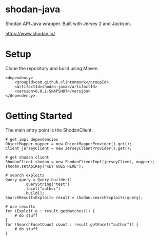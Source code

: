 # shodan-java
Shodan API Java wrapper. Built with Jersey 2 and Jackson.

https://www.shodan.io/

# Setup
Clone the repository and build using Maven.

```
<dependency>
	<groupId>com.github.clintonmonk</groupId>
	<artifactId>shodan-java</artifactId>
    <version>0.0.1-SNAPSHOT</version>
</dependency>
```

# Getting Started
The main entry point is the ShodanClient.

```
# get impl dependencies
ObjectMapper mapper = new ObjectMapperProvider().get();
Client jerseyClient = new JerseyClientProvider().get();

# get shodan client
ShodanClient shodan = new ShodanClientImpl(jerseyClient, mapper);
shodan.setApiKey("KEY GOES HERE");

# search exploits
Query query = Query.builder()
		.queryString("test")
		.facet("author")
		.build();
SearchResult<Exploit> result = shodan.searchExploits(query);

# use results
for (Exploit e : result.getMatches()) {
	# do stuff
}
for (SearchFacetCount count : result.getFacet("author")) {
    # do stuff
}
```

